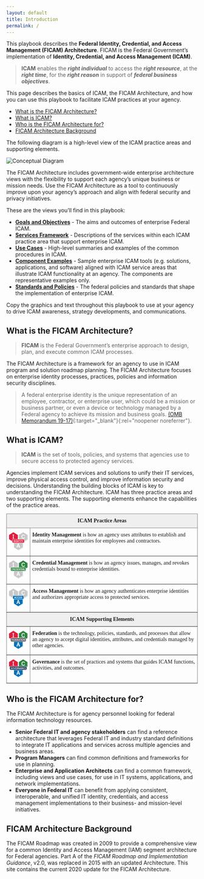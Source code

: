 ```yaml
---
layout: default
title: Introduction
permalink: /
---
```


This playbook describes the **Federal Identity, Credential, and Access Management (FICAM) Architecture**. FICAM is the Federal Government’s implementation of **Identity, Credential, and Access Management (ICAM)**.

> **ICAM** enables the **_right individual_** to access the **_right resource_**, at the **_right time_**, for the **_right reason_** in support of **_federal business objectives_**.

This page describes the basics of ICAM, the FICAM Architecture, and how you can use this playbook to facilitate ICAM practices at your agency.
- [What is the FICAM Architecture?](#what-is-the-ficam-architecture)
- [What is ICAM?](#what-is-icam)
- [Who is the FICAM Architecture for?](#who-is-the-ficam-architecture-for)
- [FICAM Architecture Background](#ficam-architecture-background)

The following diagram is a high-level view of the ICAM practice areas and supporting elements. 

![Conceptual Diagram]({{site.baseurl}}/img/ConceptualDiagram.png)

The FICAM Architecture includes government-wide enterprise architecture views with the flexibility to support each agency’s unique business or mission needs. Use the FICAM Architecture as a tool to continuously improve upon your agency’s approach and align with federal security and privacy initiatives.

These are the views you’ll find in this playbook:
- [**Goals and Objectives**](goals) - The aims and outcomes of enterprise Federal ICAM.
- [**Services Framework**](services) - Descriptions of the services within each ICAM practice area that support enterprise ICAM.
- [**Use Cases**](usecases) - High-level summaries and examples of the common procedures in ICAM.
- [**Component Examples**](applications) -  Sample enterprise ICAM tools (e.g. solutions, applications, and software) aligned with ICAM service areas that illustrate ICAM functionality at an agency. The components are representative examples only.
- [**Standards and Policies**](standards) - The federal policies and standards that shape the implementation of enterprise ICAM.

Copy the graphics and text throughout this playbook to use at your agency to drive ICAM awareness, strategy developments, and communications.

## What is the FICAM Architecture?
> **FICAM** is the Federal Government’s enterprise approach to design, plan, and execute common ICAM processes.

The FICAM Architecture is a framework for an agency to use in ICAM program and solution roadmap planning. The FICAM Architecture focuses on enterprise identity processes, practices, policies and information security disciplines. 

>  A federal enterprise identity is the unique representation of an employee, contractor, or enterprise user, which could be a mission or business partner, or even a device or technology managed by a Federal agency to achieve its mission and business goals. [(OMB Memorandum 19-17)](https://www.whitehouse.gov/wp-content/uploads/2019/05/M-19-17.pdf){:target="_blank"}{:rel="noopener noreferrer"}.

## What is ICAM?
> **ICAM** is the set of tools, policies, and systems that agencies use to secure access to protected agency services.

Agencies implement ICAM services and solutions to unify their IT services, improve physical access control, and improve information security and decisions. Understanding the building blocks of ICAM is key to understanding the FICAM Architecture. ICAM has three practice areas and two supporting elements. The supporting elements enhance the capabilities of the practice areas.

<style type="text/css">
.tg  {border-collapse:collapse;border-spacing:0;}
.tg td{border-color:black;border-style:solid;border-width:1px; overflow:hidden;padding:10px 5px;word-break:normal;}
.tg th{border-color:black;border-style:solid;border-width:1px; overflow:hidden;padding:10px 5px;word-break:normal;}
.tg .tg-yj5y{background-color:#efefef;border-color:inherit;text-align:center;vertical-align:middle;font-family: "Cambria", "Georgia", "Times New Roman", "Times", serif;}
.tg .tg-0pky{border-color:inherit;text-align:left;vertical-align:top;font-family: "Cambria", "Georgia", "Times New Roman", "Times", serif;}
</style>

<table class="tg">
<thead>
  <tr>
    <th class="tg-yj5y" colspan="2"><span style="font-weight:bold">ICAM Practice Areas</span></th>
  </tr>
</thead>
<tbody>
  <tr>
    <td class="tg-0pky"><img src="img/ICAM-Identity.png" alt="Identity Management Logo" width="125"><br></td>
    <td class="tg-0pky"><span style="font-weight:bold">Identity Management</span> is how an agency uses attributes to establish and maintain enterprise identities for employees and contractors.</td>
  </tr>
  <tr>
    <td class="tg-0pky"><img src="img/ICAM-Credential.png" alt="Credential Management Logo" width="125"><br></td>
    <td class="tg-0pky"><span style="font-weight:bold">Credential Management</span> is how an agency issues, manages, and revokes credentials bound to enterprise identities.</td>
  </tr>
  <tr>
    <td class="tg-0pky"><img src="img/ICAM-Access.png" alt="Access Management Logo" width="125"><br></td>
    <td class="tg-0pky"><span style="font-weight:bold">Access Management</span> is how an agency authenticates enterprise identities and authorizes appropriate access to protected services.</td>
  </tr>
  <tr>
    <td class="tg-yj5y" colspan="2"><span style="font-weight:bold">ICAM Supporting Elements</span></td>
  </tr>
  <tr>
    <td class="tg-0pky"><img src="img/ICAM-Federation.png" alt="Federation Logo" width="125"><br></td>
    <td class="tg-0pky"><span style="font-weight:bold">Federation</span> is the technology, policies, standards, and processes that allow an agency to accept digital identities, attributes, and credentials managed by other agencies.</td>
  </tr>
  <tr>
    <td class="tg-0pky"><img src="img/ICAM-Governance.png" alt="Governance Logo" width="125"><br></td>
    <td class="tg-0pky"><span style="font-weight:bold">Governance</span> is the set of practices and systems that guides ICAM functions, activities, and outcomes.</td>
  </tr>
</tbody>
</table>

## Who is the FICAM Architecture for?
The FICAM Architecture is for agency personnel looking for federal information technology resources. 
- **Senior Federal IT and agency stakeholders** can find a reference architecture that leverages Federal IT and industry standard definitions to integrate IT applications and services across multiple agencies and business areas.
- **Program Managers** can find common definitions and frameworks for use in planning.
- **Enterprise and Application Architects** can find a common framework, including views and use cases, for use in IT systems, applications, and network implementations.
- **Everyone in Federal IT** can benefit from applying consistent, interoperable, and unified IT identity, credentials, and access management implementations to their business- and mission-level initiatives.

## FICAM Architecture Background
The FICAM Roadmap was created in 2009 to provide a comprehensive view for a common Identity and Access Management (IAM) segment architecture for Federal agencies. Part A of the _FICAM Roadmap and Implementation Guidance_, v2.0, was replaced in 2015 with an updated Architecture. This site contains the current 2020 update for the FICAM Architecture.


